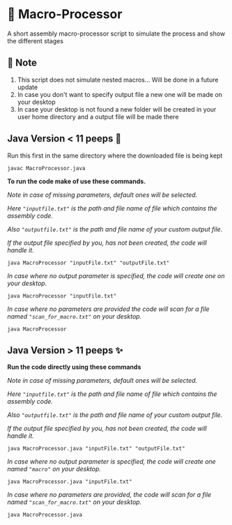 # 🎨 Macro-Processor
A short assembly macro-processor script to simulate the process and show the different stages

## 📝 Note 
1. This script does not simulate nested macros... Will be done in a future update
2. In case you don't want to specify output file a new one will be made on your desktop
3. In case your desktop is not found a new folder will be created in your user home directory and a output file will be made there

## Java Version < 11 peeps 🧧
Run this first in the same directory where the downloaded file is being kept

```terminal
javac MacroProcessor.java
```

**To run the code make of use these commands.**

_Note in case of missing parameters, default ones will be selected._

_Here ```"inputfile.txt"``` is the path and file name of file which contains the assembly code._

_Also ```"outputfile.txt"``` is the path and file name of your custom output file._

_If the output file specified by you, has not been created, the code will handle it._

```terminal
java MacroProcessor "inputFile.txt" "outputFile.txt"
```

_In case where no output parameter is specified, the code will create one on your desktop._

```terminal
java MacroProcessor "inputFile.txt"
```

_In case where no parameters are provided the code will scan for a file named ```"scan_for_macro.txt"``` on your desktop._

```terminal
java MacroProcessor
```

## Java Version > 11 peeps ✨
**Run the code directly using these commands**

_Note in case of missing parameters, default ones will be selected._

_Here ```"inputfile.txt"``` is the path and file name of file which contains the assembly code._

_Also ```"outputfile.txt"``` is the path and file name of your custom output file._

_If the output file specified by you, has not been created, the code will handle it._

```terminal
java MacroProcessor.java "inputFile.txt" "outputFile.txt"
```

_In case where no output parameter is specified, the code will create one named ```"macro"``` on your desktop._

```terminal
java MacroProcessor.java "inputFile.txt"
```

_In case where no parameters are provided, the code will scan for a file named ```"scan_for_macro.txt"``` on your desktop._

```terminal
java MacroProcessor.java
```


